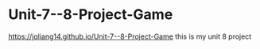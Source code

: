 # Unit-7--8-Project-Game
https://jqliang14.github.io/Unit-7--8-Project-Game
this is my unit 8 project
